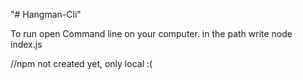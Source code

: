 "# Hangman-Cli" 

To run open Command line on your computer.
in the path write node index.js

//npm not created yet, only local :(
